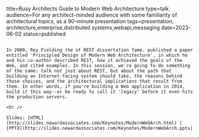title=Busy Architects Guide to   Modern Web Architecture
type=talk
audience=For any architect-minded audience with some familiarity of architectural topics, as a 90-minute presentation
tags=presentation, architecture,enterprise,distributed systems,webapi,messaging
date=2023-06-02
status=published
~~~~~~

In 2000, Roy Fielding (he of REST dissertation fame. published a paper entitled 'Principled Design of Modern Web Architecture', in which he and his co-author described REST, how it achieved the goals of the Web, and cited examples. In this session, we're going to do something of the same: talk not just about REST, but about the path that building an Internet-facing system should take, the reasons behind those choices, and the architectural implications that result from them. In other words, if you're building a Web application in 2014, build it this way--or be ready to call it 'legacy' before it even hits the production servers.
    
<hr />

Slides: [HTML](http://slides.newardassociates.com/Keynotes/ModernWebArch.html) | [PPTX](http://slides.newardassociates.com/Keynotes/ModernWebArch.pptx)
